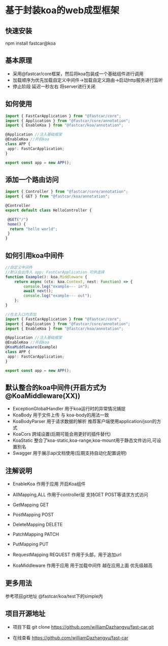 # 基于封装koa的web成型框架

## 快速安装

npm install fastcar@koa

## 基本原理

* 采用@fastcar/core框架，然后将koa包装成一个基础组件进行调用
* 加载顺序为优先加载自定义中间件->加载自定义路由->启动http服务进行监听
* 停止阶段 延迟一秒左右 将server进行关闭

## 如何使用

```ts
import { FastCarApplication } from "@fastcar/core";
import { Application } from "@fastcar/core/annotation";
import { EnableKoa } from "@fastcar/koa/annotation";

@Application //注入基础框架
@EnableKoa //开启koa
class APP {
 app!: FastCarApplication;
}

export const app = new APP();
```

## 添加一个路由访问

```ts
import { Controller } from "@fastcar/core/annotation";
import { GET } from "@fastcar/koa/annotation";

@Controller
export default class HelloController {

 @GET("/")
 home() {
  return "hello world";
 }
}
```

## 如何引用koa中间件

```ts
//自定义中间件
//默认会出传入 app: FastCarApplication 可供选择
function Example(): koa.Middleware {
    return async (ctx: koa.Context, next: Function) => {
        console.log("example--- in");
        await next();
        console.log("example--- out");
    };
}

//在主入口内添加
import { FastCarApplication } from "@fastcar/core";
import { Application } from "@fastcar/core/annotation";
import { EnableKoa } from "@fastcar/koa/annotation";

@Application //注入基础框架
@EnableKoa //开启koa
@KoaMiddleware(Example)
class APP {
 app!: FastCarApplication;
}

export const app = new APP();
```

## 默认整合的koa中间件(开启方式为@KoaMiddleware(XX))

* ExceptionGlobalHandler 用于koa运行时的异常情况捕捉
* KoaBody 用于文件上传 与 koa-body的用法一致
* KoaBodyParser 用于请求数据的解析 推荐客户端使用application/json的方式
* KoaCors 跨域设置(后期可能会用更好的插件替代)
* KoaStatic 整合了koa-static,koa-range,koa-mount用于静态文件访问,可设置别名
* Swagger 用于展示api文档使用(后期支持自动化配置说明)

## 注解说明

* EnableKoa 作用于应用 开启Koa组件

* AllMapping,ALL 作用于controller层 支持GET POST等请求方式访问

* GetMapping GET

* PostMapping POST

* DeleteMapping DELETE

* PatchMapping PATCH

* PutMapping PUT

* RequestMapping REQUEST 作用于头部，用于追加url

* KoaMiddleware 作用于应用 用于加载中间件 越在应用上面 优先级越高

## 更多用法

参考项目git地址 @fastcar/koa/test下的simple内

## 项目开源地址

* 项目下载 git clone <https://github.com/williamDazhangyu/fast-car.git>

* 在线查看 <https://github.com/williamDazhangyu/fast-car>
